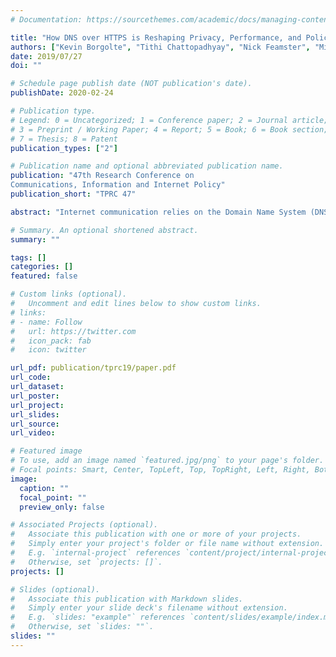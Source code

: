 ```yaml
---
# Documentation: https://sourcethemes.com/academic/docs/managing-content/

title: "How DNS over HTTPS is Reshaping Privacy, Performance, and Policy in the Internet Ecosystem"
authors: ["Kevin Borgolte", "Tithi Chattopadhyay", "Nick Feamster", "Mihir Kshirsagar", "Jordan Holland", "Austin Hounsel", "Paul Schmitt"]
date: 2019/07/27
doi: ""

# Schedule page publish date (NOT publication's date).
publishDate: 2020-02-24

# Publication type.
# Legend: 0 = Uncategorized; 1 = Conference paper; 2 = Journal article;
# 3 = Preprint / Working Paper; 4 = Report; 5 = Book; 6 = Book section;
# 7 = Thesis; 8 = Patent
publication_types: ["2"]

# Publication name and optional abbreviated publication name.
publication: "47th Research Conference on 
Communications, Information and Internet Policy"
publication_short: "TPRC 47"

abstract: "Internet communication relies on the Domain Name System (DNS), which maps a human-readable Internet destination to an IP address. A recent proposal for transmitting DNS over HTTPS (DoH) enhances client privacy by tunneling DNS over secure HTTP (HTTPS). In this paper, we explore the policy implications of consolidated DoH by systematically analyzing the marketplace, measure its performance effects, and investigate how it affects the different stakeholders, including consumers. We enumerate the agents in the marketplace as well as their market incentives. We then examine the performance of DoH through client-based measurements compare unencrypted DNS with DoH. As DoH deployments change the competitive landscape of the market, we explore their effect on other operators, ISPs, and broadband access at the last mile, as well as the potential regulatory and policy implications of DoH deployments."

# Summary. An optional shortened abstract.
summary: ""

tags: []
categories: []
featured: false

# Custom links (optional).
#   Uncomment and edit lines below to show custom links.
# links:
# - name: Follow
#   url: https://twitter.com
#   icon_pack: fab
#   icon: twitter

url_pdf: publication/tprc19/paper.pdf
url_code:
url_dataset:
url_poster:
url_project:
url_slides:
url_source:
url_video:

# Featured image
# To use, add an image named `featured.jpg/png` to your page's folder. 
# Focal points: Smart, Center, TopLeft, Top, TopRight, Left, Right, BottomLeft, Bottom, BottomRight.
image:
  caption: ""
  focal_point: ""
  preview_only: false

# Associated Projects (optional).
#   Associate this publication with one or more of your projects.
#   Simply enter your project's folder or file name without extension.
#   E.g. `internal-project` references `content/project/internal-project/index.md`.
#   Otherwise, set `projects: []`.
projects: []

# Slides (optional).
#   Associate this publication with Markdown slides.
#   Simply enter your slide deck's filename without extension.
#   E.g. `slides: "example"` references `content/slides/example/index.md`.
#   Otherwise, set `slides: ""`.
slides: ""
---
```

